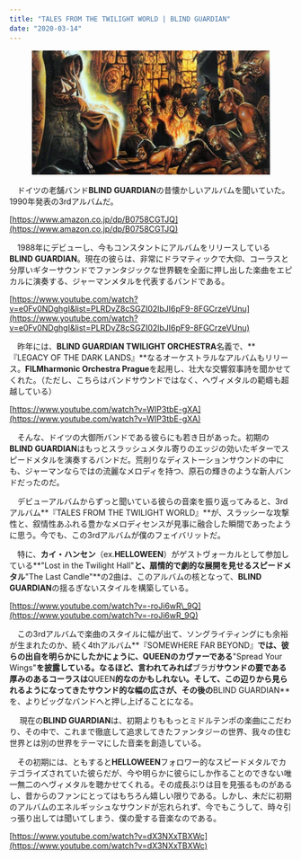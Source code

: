 ```yaml
---
title: "TALES FROM THE TWILIGHT WORLD | BLIND GUARDIAN"
date: "2020-03-14"
---
```


<figure>

![](assets/n3784b504e1d1_2fbd4741bc0188ee1315ee2c2cd1ffc7.jpg)

</figure>

　ドイツの老舗バンド**BLIND GUARDIAN**の昔懐かしいアルバムを聞いていた。1990年発表の3rdアルバムだ。

[https://www.amazon.co.jp/dp/B0758CGTJQ](https://www.amazon.co.jp/dp/B0758CGTJQ)

　1988年にデビューし、今もコンスタントにアルバムをリリースしている**BLIND GUARDIAN**。現在の彼らは、非常にドラマティックで大仰、コーラスと分厚いギターサウンドでファンタジックな世界観を全面に押し出した楽曲をエピカルに演奏する、ジャーマンメタルを代表するバンドである。

[https://www.youtube.com/watch?v=e0Fv0NDghgI&list=PLRDvZ8cSGZI02lbJI6pF9-8FGCrzeVUnu](https://www.youtube.com/watch?v=e0Fv0NDghgI&list=PLRDvZ8cSGZI02lbJI6pF9-8FGCrzeVUnu)

　昨年には、**BLIND GUARDIAN TWILIGHT ORCHESTRA**名義で、**『LEGACY OF THE DARK LANDS』**なるオーケストラルなアルバムもリリース。**FILMharmonic Orchestra Prague**を起用し、壮大な交響叙事詩を聞かせてくれた。（ただし、こちらはバンドサウンドではなく、ヘヴィメタルの範疇も超越している）

[https://www.youtube.com/watch?v=WIP3tbE-gXA](https://www.youtube.com/watch?v=WIP3tbE-gXA)

　そんな、ドイツの大御所バンドである彼らにも若き日があった。初期の**BLIND GUARDIAN**はもっとスラッシュメタル寄りのエッジの効いたギターでスピードメタルを演奏するバンドだ。荒削りなディストーションサウンドの中にも、ジャーマンならではの流麗なメロディを持つ、原石の輝きのような新人バンドだったのだ。

　デビューアルバムからずっと聞いている彼らの音楽を振り返ってみると、3rdアルバム**『TALES FROM THE TWILIGHT WORLD』**が、スラッシーな攻撃性と、叙情性あふれる豊かなメロディセンスが見事に融合した瞬間であったように思う。今でも、この3rdアルバムが僕のフェイバリットだ。

　特に、**カイ・ハンセン**（ex.**HELLOWEEN**）がゲストヴォーカルとして参加している**"Lost in the Twilight Hall"**と、扇情的で劇的な展開を見せるスピードメタル**"The Last Candle"**の2曲は、このアルバムの核となって、**BLIND GUARDIAN**の揺るぎないスタイルを構築している。

[https://www.youtube.com/watch?v=-roJi6wR\_9Q](https://www.youtube.com/watch?v=-roJi6wR_9Q)

　この3rdアルバムで楽曲のスタイルに幅が出て、ソングライティングにも余裕が生まれたのか、続く4thアルバム**『SOMEWHERE FAR BEYOND』**では、彼らの出自を明らかにしたかにょうに、**QUEEN**のカヴァーである**"Spread Your Wings"**を披露している。なるほど、言われてみれば**ブラガ**サウンドの要である厚みのあるコーラスは**QUEEN**的なのかもしれない。そして、この辺りから見られるようになってきたサウンド的な幅の広さが、その後の**BLIND GUARDIAN**を、よりビッグなバンドへと押し上げることになる。

 　現在の**BLIND GUARDIAN**は、初期よりももっとミドルテンポの楽曲にこだわり、その中で、これまで徹底して追求してきたファンタジーの世界、我々の住む世界とは別の世界をテーマにした音楽を創造している。

　その初期には、ともすると**HELLOWEEN**フォロワー的なスピードメタルでカテゴライズされていた彼らだが、今や明らかに彼らにしか作ることのできない唯一無二のヘヴィメタルを聴かせてくれる。その成長ぶりは目を見張るものがあるし、昔からのファンにとってはもちろん嬉しい限りである。しかし、未だに初期のアルバムのエネルギッシュなサウンドが忘れられず、今でもこうして、時々引っ張り出しては聞いてしまう、僕の愛する音楽なのである。

[https://www.youtube.com/watch?v=dX3NXxTBXWc](https://www.youtube.com/watch?v=dX3NXxTBXWc)
